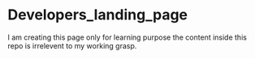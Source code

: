 # Developers_landing_page
I am creating this page only for learning purpose the content inside this repo is irrelevent to my working grasp.
